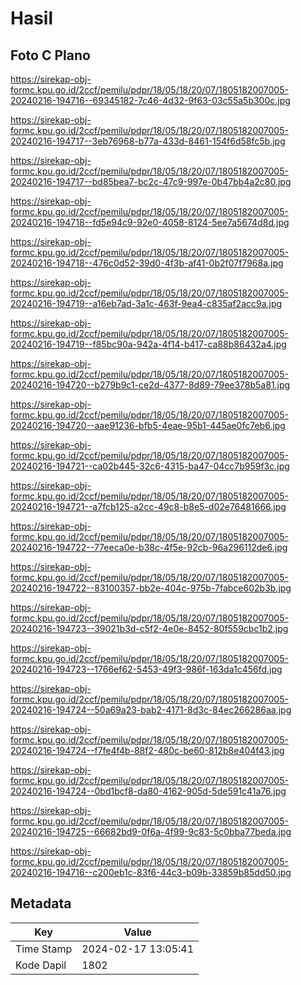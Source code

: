 # Hasil

## Foto C Plano

https://sirekap-obj-formc.kpu.go.id/2ccf/pemilu/pdpr/18/05/18/20/07/1805182007005-20240216-194716--69345182-7c46-4d32-9f63-03c55a5b300c.jpg

https://sirekap-obj-formc.kpu.go.id/2ccf/pemilu/pdpr/18/05/18/20/07/1805182007005-20240216-194717--3eb76968-b77a-433d-8461-154f6d58fc5b.jpg

https://sirekap-obj-formc.kpu.go.id/2ccf/pemilu/pdpr/18/05/18/20/07/1805182007005-20240216-194717--bd85bea7-bc2c-47c9-997e-0b47bb4a2c80.jpg

https://sirekap-obj-formc.kpu.go.id/2ccf/pemilu/pdpr/18/05/18/20/07/1805182007005-20240216-194718--fd5e94c9-92e0-4058-8124-5ee7a5674d8d.jpg

https://sirekap-obj-formc.kpu.go.id/2ccf/pemilu/pdpr/18/05/18/20/07/1805182007005-20240216-194718--476c0d52-39d0-4f3b-af41-0b2f07f7968a.jpg

https://sirekap-obj-formc.kpu.go.id/2ccf/pemilu/pdpr/18/05/18/20/07/1805182007005-20240216-194719--a16eb7ad-3a1c-463f-9ea4-c835af2acc9a.jpg

https://sirekap-obj-formc.kpu.go.id/2ccf/pemilu/pdpr/18/05/18/20/07/1805182007005-20240216-194719--f85bc90a-942a-4f14-b417-ca88b86432a4.jpg

https://sirekap-obj-formc.kpu.go.id/2ccf/pemilu/pdpr/18/05/18/20/07/1805182007005-20240216-194720--b279b9c1-ce2d-4377-8d89-79ee378b5a81.jpg

https://sirekap-obj-formc.kpu.go.id/2ccf/pemilu/pdpr/18/05/18/20/07/1805182007005-20240216-194720--aae91236-bfb5-4eae-95b1-445ae0fc7eb6.jpg

https://sirekap-obj-formc.kpu.go.id/2ccf/pemilu/pdpr/18/05/18/20/07/1805182007005-20240216-194721--ca02b445-32c6-4315-ba47-04cc7b959f3c.jpg

https://sirekap-obj-formc.kpu.go.id/2ccf/pemilu/pdpr/18/05/18/20/07/1805182007005-20240216-194721--a7fcb125-a2cc-49c8-b8e5-d02e76481666.jpg

https://sirekap-obj-formc.kpu.go.id/2ccf/pemilu/pdpr/18/05/18/20/07/1805182007005-20240216-194722--77eeca0e-b38c-4f5e-92cb-96a296112de6.jpg

https://sirekap-obj-formc.kpu.go.id/2ccf/pemilu/pdpr/18/05/18/20/07/1805182007005-20240216-194722--83100357-bb2e-404c-975b-7fabce602b3b.jpg

https://sirekap-obj-formc.kpu.go.id/2ccf/pemilu/pdpr/18/05/18/20/07/1805182007005-20240216-194723--39021b3d-c5f2-4e0e-8452-80f559cbc1b2.jpg

https://sirekap-obj-formc.kpu.go.id/2ccf/pemilu/pdpr/18/05/18/20/07/1805182007005-20240216-194723--1766ef62-5453-49f3-986f-163da1c456fd.jpg

https://sirekap-obj-formc.kpu.go.id/2ccf/pemilu/pdpr/18/05/18/20/07/1805182007005-20240216-194724--50a69a23-bab2-4171-8d3c-84ec266286aa.jpg

https://sirekap-obj-formc.kpu.go.id/2ccf/pemilu/pdpr/18/05/18/20/07/1805182007005-20240216-194724--f7fe4f4b-88f2-480c-be60-812b8e404f43.jpg

https://sirekap-obj-formc.kpu.go.id/2ccf/pemilu/pdpr/18/05/18/20/07/1805182007005-20240216-194724--0bd1bcf8-da80-4162-905d-5de591c41a76.jpg

https://sirekap-obj-formc.kpu.go.id/2ccf/pemilu/pdpr/18/05/18/20/07/1805182007005-20240216-194725--66682bd9-0f6a-4f99-9c83-5c0bba77beda.jpg

https://sirekap-obj-formc.kpu.go.id/2ccf/pemilu/pdpr/18/05/18/20/07/1805182007005-20240216-194716--c200eb1c-83f6-44c3-b09b-33859b85dd50.jpg


## Metadata

| Key        | Value               |
| ---------- | ------------------- |
| Time Stamp | 2024-02-17 13:05:41 |
| Kode Dapil | 1802                |



